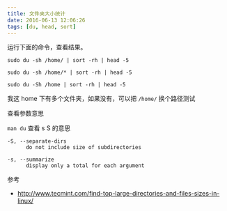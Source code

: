 ```yaml
---
title: 文件夹大小统计
date: 2016-06-13 12:06:26
tags: [du, head, sort]
---
```


运行下面的命令，查看结果。

`sudo du -sh /home/ | sort -rh | head -5`

`sudo du -sh /home/* | sort -rh | head -5`

`sudo du -Sh /home | sort -rh | head -5`

我这 home 下有多个文件夹，如果没有，可以把 `/home/` 换个路径测试

<!--more-->

查看参数意思

`man du` 查看 s S 的意思

```
-S, --separate-dirs
      do not include size of subdirectories

-s, --summarize
      display only a total for each argument
```

参考

* <http://www.tecmint.com/find-top-large-directories-and-files-sizes-in-linux/>
